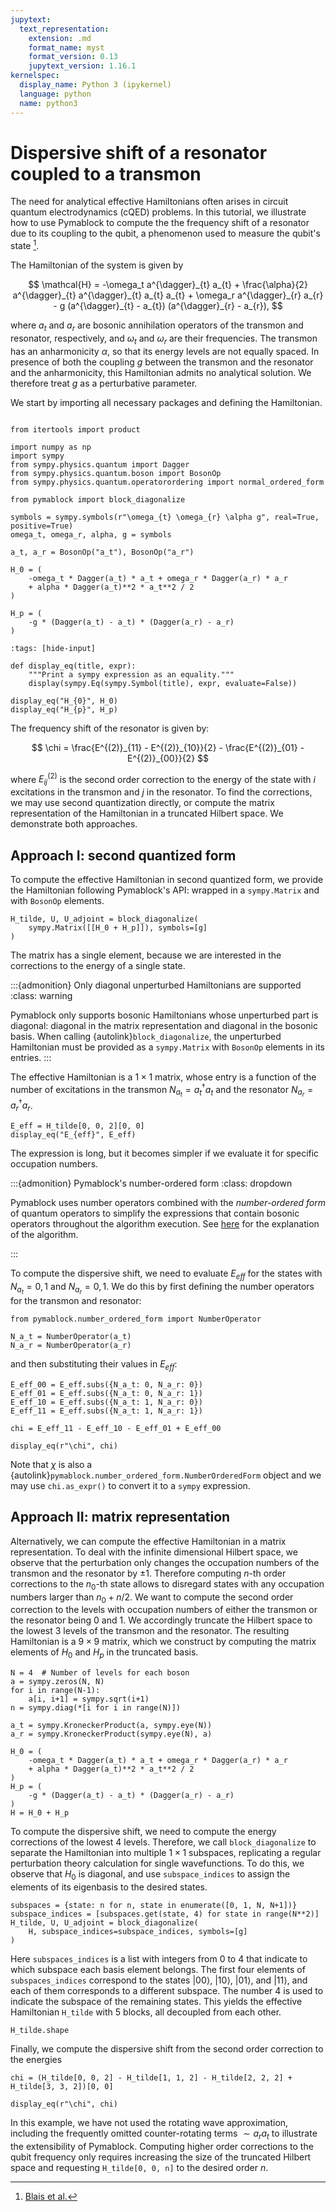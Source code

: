 ```yaml
---
jupytext:
  text_representation:
    extension: .md
    format_name: myst
    format_version: 0.13
    jupytext_version: 1.16.1
kernelspec:
  display_name: Python 3 (ipykernel)
  language: python
  name: python3
---
```


# Dispersive shift of a resonator coupled to a transmon

The need for analytical effective Hamiltonians often arises in circuit quantum electrodynamics (cQED) problems.
In this tutorial, we illustrate how to use Pymablock to compute the the frequency shift of a resonator due to its coupling to the qubit, a phenomenon used to measure the qubit's state [^1^].

[^1^]: [Blais et al.](https://journals.aps.org/pra/abstract/10.1103/PhysRevA.69.062320)

The Hamiltonian of the system is given by

$$
    \mathcal{H} =
    -\omega_t a^{\dagger}_{t} a_{t}
    + \frac{\alpha}{2} a^{\dagger}_{t} a^{\dagger}_{t} a_{t} a_{t} +
    \omega_r a^{\dagger}_{r} a_{r} -
    g (a^{\dagger}_{t} - a_{t}) (a^{\dagger}_{r} - a_{r}),
$$

where $a_t$ and $a_r$ are bosonic annihilation operators of the transmon and resonator, respectively, and $\omega_t$ and $\omega_r$ are their frequencies.
The transmon has an anharmonicity $\alpha$, so that its energy levels are not equally spaced.
In presence of both the coupling $g$ between the transmon and the resonator and the anharmonicity, this Hamiltonian admits no analytical solution.
We therefore treat $g$ as a perturbative parameter.

We start by importing all necessary packages and defining the Hamiltonian.

```{code-cell} ipython3

from itertools import product

import numpy as np
import sympy
from sympy.physics.quantum import Dagger
from sympy.physics.quantum.boson import BosonOp
from sympy.physics.quantum.operatorordering import normal_ordered_form

from pymablock import block_diagonalize

symbols = sympy.symbols(r"\omega_{t} \omega_{r} \alpha g", real=True, positive=True)
omega_t, omega_r, alpha, g = symbols

a_t, a_r = BosonOp("a_t"), BosonOp("a_r")

H_0 = (
    -omega_t * Dagger(a_t) * a_t + omega_r * Dagger(a_r) * a_r
    + alpha * Dagger(a_t)**2 * a_t**2 / 2
)

H_p = (
    -g * (Dagger(a_t) - a_t) * (Dagger(a_r) - a_r)
)
```


```{code-cell} ipython3
:tags: [hide-input]

def display_eq(title, expr):
    """Print a sympy expression as an equality."""
    display(sympy.Eq(sympy.Symbol(title), expr, evaluate=False))

display_eq("H_{0}", H_0)
display_eq("H_{p}", H_p)
```

The frequency shift of the resonator is given by:

$$
\chi = \frac{E^{(2)}_{11} - E^{(2)}_{10}}{2} - \frac{E^{(2)}_{01} - E^{(2)}_{00}}{2}
$$

where $E^{(2)}_{ij}$ is the second order correction to the energy of the state with $i$ excitations in the transmon and $j$ in the resonator.
To find the corrections, we may use second quantization directly, or compute the matrix representation of the Hamiltonian in a truncated Hilbert space.
We demonstrate both approaches.

## Approach I: second quantized form

To compute the effective Hamiltonian in second quantized form, we provide the Hamiltonian following Pymablock's API: wrapped in a `sympy.Matrix` and with `BosonOp` elements.

```{code-cell} ipython3
H_tilde, U, U_adjoint = block_diagonalize(
    sympy.Matrix([[H_0 + H_p]]), symbols=[g]
)
```

The matrix has a single element, because we are interested in the corrections to the energy of a single state.

:::{admonition} Only diagonal unperturbed Hamiltonians are supported
:class: warning

Pymablock only supports bosonic Hamiltonians whose unperturbed part is diagonal: diagonal in the matrix representation and diagonal in the bosonic basis.
When calling {autolink}`block_diagonalize`, the unperturbed Hamiltonian must be provided as a `sympy.Matrix` with `BosonOp` elements in its entries.
:::

The effective Hamiltonian is a $1 \times 1$ matrix, whose entry is a function of the number of excitations in the transmon $N_{a_t} = a_t^\dagger a_t$ and the resonator $N_{a_r} = a_r^\dagger a_r$.

```{code-cell} ipython3
E_eff = H_tilde[0, 0, 2][0, 0]
display_eq("E_{eff}", E_eff)
```

The expression is long, but it becomes simpler if we evaluate it for specific occupation numbers.

:::{admonition} Pymablock's number-ordered form
:class: dropdown

Pymablock uses number operators combined with the *number-ordered form* of quantum operators to simplify the expressions that contain bosonic operators throughout the algorithm execution.
See [here](../second_quantization.md) for the explanation of the algorithm.

:::

To compute the dispersive shift, we need to evaluate $E_{eff}$ for the states with $N_{a_t} = 0, 1$ and $N_{a_r} = 0, 1$.
We do this by first defining the number operators for the transmon and resonator:

```{code-cell} ipython3
from pymablock.number_ordered_form import NumberOperator

N_a_t = NumberOperator(a_t)
N_a_r = NumberOperator(a_r)
```

and then substituting their values in $E_{eff}$:

```{code-cell} ipython3
E_eff_00 = E_eff.subs({N_a_t: 0, N_a_r: 0})
E_eff_01 = E_eff.subs({N_a_t: 0, N_a_r: 1})
E_eff_10 = E_eff.subs({N_a_t: 1, N_a_r: 0})
E_eff_11 = E_eff.subs({N_a_t: 1, N_a_r: 1})

chi = E_eff_11 - E_eff_10 - E_eff_01 + E_eff_00

display_eq(r"\chi", chi)
```

Note that $\chi$ is also a {autolink}`pymablock.number_ordered_form.NumberOrderedForm` object and we may use `chi.as_expr()` to convert it to a `sympy` expression.

## Approach II: matrix representation

Alternatively, we can compute the effective Hamiltonian in a matrix representation.
To deal with the infinite dimensional Hilbert space, we observe that the perturbation only changes the occupation numbers of the transmon and the resonator by $\pm 1$.
Therefore computing $n$-th order corrections to the $n_0$-th state allows to disregard states with any occupation numbers larger than $n_0 + n/2$.
We want to compute the second order correction to the levels with occupation numbers of either the transmon or the resonator being $0$ and $1$.
We accordingly truncate the Hilbert space to the lowest 3 levels of the transmon and the resonator.
The resulting Hamiltonian is a $9 \times 9$ matrix, which we construct by computing the matrix elements of $H_0$ and $H_p$ in the truncated basis.

```{code-cell} ipython3
N = 4  # Number of levels for each boson
a = sympy.zeros(N, N)
for i in range(N-1):
    a[i, i+1] = sympy.sqrt(i+1)
n = sympy.diag(*[i for i in range(N)])

a_t = sympy.KroneckerProduct(a, sympy.eye(N))
a_r = sympy.KroneckerProduct(sympy.eye(N), a)

H_0 = (
    -omega_t * Dagger(a_t) * a_t + omega_r * Dagger(a_r) * a_r
    + alpha * Dagger(a_t)**2 * a_t**2 / 2
)
H_p = (
    -g * (Dagger(a_t) - a_t) * (Dagger(a_r) - a_r)
)
H = H_0 + H_p
```

To compute the dispersive shift, we need to compute the energy corrections of the lowest $4$ levels.
Therefore, we call `block_diagonalize` to separate the Hamiltonian into multiple $1 \times 1$ subspaces, replicating a regular perturbation theory calculation for single wavefunctions.
To do this, we observe that $H_0$ is diagonal, and use `subspace_indices` to assign the elements of its eigenbasis to the desired states.

```{code-cell} ipython3
subspaces = {state: n for n, state in enumerate([0, 1, N, N+1])}
subspace_indices = [subspaces.get(state, 4) for state in range(N**2)]
H_tilde, U, U_adjoint = block_diagonalize(
    H, subspace_indices=subspace_indices, symbols=[g]
)
```

Here `subspaces_indices` is a list with integers from $0$ to $4$ that indicate to which subspace each basis element belongs.
The first four elements of `subspaces_indices` correspond to the states $|0 0\rangle$, $|1 0\rangle$, $|0 1\rangle$, and $|1 1\rangle$, and each of them corresponds to a different subspace.
The number $4$ is used to indicate the subspace of the remaining states.
This yields the effective Hamiltonian `H_tilde` with $5$ blocks, all decoupled from each other.

```{code-cell} ipython3
H_tilde.shape
```

Finally, we compute the dispersive shift from the second order correction to the energies

```{code-cell} ipython3
chi = (H_tilde[0, 0, 2] - H_tilde[1, 1, 2] - H_tilde[2, 2, 2] + H_tilde[3, 3, 2])[0, 0]

display_eq(r"\chi", chi)
```

In this example, we have not used the rotating wave approximation, including the frequently omitted counter-rotating terms $\sim a_{r} a_{t}$ to illustrate the extensibility of Pymablock.
Computing higher order corrections to the qubit frequency only requires increasing the size of the truncated Hilbert space and requesting `H_tilde[0, 0, n]` to the desired order $n$.
